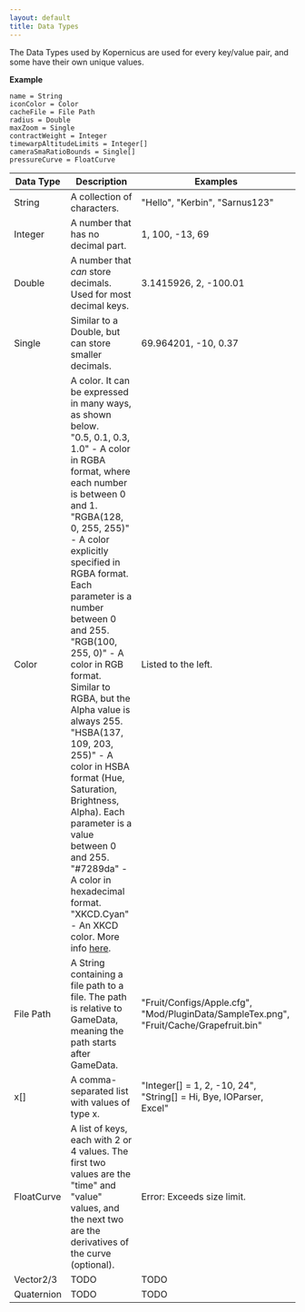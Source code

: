 ```yaml
---
layout: default
title: Data Types
---
```


The Data Types used by Kopernicus are used for every key/value pair, and some have their own unique values.

**Example**
```
name = String
iconColor = Color
cacheFile = File Path
radius = Double
maxZoom = Single
contractWeight = Integer
timewarpAltitudeLimits = Integer[]
cameraSmaRatioBounds = Single[]
pressureCurve = FloatCurve
```

|Data Type|Description|Examples|
|---------|-----------|--------|
|String|A collection of characters.|"Hello", "Kerbin", "Sarnus123"|
|Integer|A number that has no decimal part.|1, 100, -13, 69|
|Double|A number that *can* store decimals. Used for most decimal keys.|3.1415926, 2, -100.01|
|Single|Similar to a Double, but can store smaller decimals.|69.964201, -10, 0.37|
|Color|A color. It can be expressed in many ways, as shown below.<br>"0.5, 0.1, 0.3, 1.0" - A color in RGBA format, where each number is between 0 and 1.<br>"RGBA(128, 0, 255, 255)" - A color explicitly specified in RGBA format. Each parameter is a number between 0 and 255.<br>"RGB(100, 255, 0)" - A color in RGB format. Similar to RGBA, but the Alpha value is always 255.<br>"HSBA(137, 109, 203, 255)" - A color in HSBA format (Hue, Saturation, Brightness, Alpha). Each parameter is a value between 0 and 255.<br>"#7289da" - A color in hexadecimal format.<br>"XKCD.Cyan" - An XKCD color. More info [here](https://xkcd.com/color/rgb/).|Listed to the left.|
|File Path|A String containing a file path to a file. The path is relative to GameData, meaning the path starts after GameData.|"Fruit/Configs/Apple.cfg", "Mod/PluginData/SampleTex.png", "Fruit/Cache/Grapefruit.bin"|
|x[]|A comma-separated list with values of type x.|"Integer[] = 1, 2, -10, 24", "String[] = Hi, Bye, IOParser, Excel"|
|FloatCurve|A list of keys, each with 2 or 4 values. The first two values are the "time" and "value" values, and the next two are the derivatives of the curve (optional).|Error: Exceeds size limit.|
|Vector2/3|TODO|TODO|
|Quaternion|TODO|TODO|
